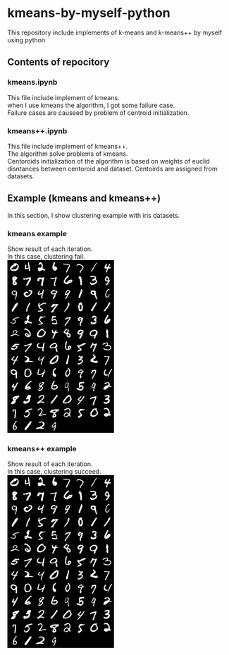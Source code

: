 # kmeans-by-myself-python
This repository include implements of k-means and k-means++ by myself using python 

## Contents of repocitory
### kmeans.ipynb  
This file include implement of kmeans.  
when I use kmeans the algorithm, I got some failure case.  
Failure cases are causeed by problem of centroid initialization.  
                
### kmeans++.ipynb  
This file include implement of kmeans++.  
The algorithm solve problems of kmeans.  
Centoroids initialization of the algorithm is based on weights of euclid disntances between centoroid and dataset.
Centoirds are assigned from datasets.

## Example (kmeans and kmeans++)
In this section, I show clustering example with iris datasets.

### kmeans example
Show result of each iteration.  
In this case, clustering fail.  
![kmeans image](https://github.com/chihina/Scratch_autoencoder/blob/master/autoencoder_0402_gpu_ver6/ori_image_validation_3.png)  


### kmeans++ example
Show result of each iteration.  
In this case, clustering succeed.  
![kmeans++ image](https://github.com/chihina/Scratch_autoencoder/blob/master/autoencoder_0402_gpu_ver6/ori_image_validation_3.png)  
